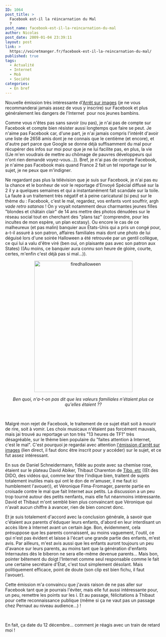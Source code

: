 ```yaml
---
ID: 1064
post_title: >
  Facebook est-il la réincarnation du Mal
  ?
post_name: facebook-est-il-la-reincarnation-du-mal
author: Nicolas
post_date: 2009-01-04 23:39:11
layout: post
link: >
  https://voiretmanger.fr/facebook-est-il-la-reincarnation-du-mal/
published: true
tags:
  - Actualité
  - Internet
  - Moâ
  - Société
categories:
  - En bref
---
```

<p>Nouvelle émission très intéressante d'<a href="http://www.arretsurimages.net/">Arrêt sur images</a> (je ne vous recommanderai jamais assez de vous y inscrire) sur Facebook et plus généralement les dangers de l'Internet  pour nos jeunes bambins. </p>
<p>Comme vous n'êtes pas sans savoir (ou pas), je n'ai pas de compte sur Facebook et compte bien résister aussi longtemps que faire se peut. Je n'aime pas Facebook car, d'une part, je n'ai jamais compris l'intérêt d'avoir une liste de 2658 amis dont je ne connais que le centième (et encore), et d'autre part parce que Google se donne déjà suffisamment du mal pour récupérer des infos sur moi pour que je ne lui facilite pas, en plus, la vie ((Je m'en voudrais de mettre au chômage de pauvres développeurs qui n'ont rien demandé voyez-vous...)). Bref, je n'ai pas de compte Facebook, je n'aime pas Facebook mais quand France 2 fait un tel reportage sur le sujet, je ne peux que m'indigner.</p>
<p>Ne regardant pas plus la télévision que je suis sur Facebook, je n'ai pas eu la chance et le bonheur de voir le reportage d'Envoyé Spécial diffusé sur la 2 il y a quelques semaines et qui a instantanément fait scandale sur la toile. La faute à un traitement très négatif et à peine caricatural (si peu) sur le thème du : Facebook, c'est le mal, regardez, vos enfants vont souffrir, argh <em>vade retro satanas</em> ! On y voyait notamment deux charmantes jeunes filles "blondes et châtain clair" de 14 ans mettre des photos dénudées sur le réseau social tout en cherchant des "plans taz" (comprendre, pour les incultes de mon espère, un plan ecstasy). Ou encore le cas de ce malheureux (et pas malin) banquier aux États-Unis qui a pris un congé pour, a-t-il assuré à son patron, affaires familiales mais dont une photo de lui déguisé lors d'une soirée Halloween a été retrouvée par un gentil collègue, ce qui lui a valu d'être viré (ben oui, on plaisante pas avec son patron aux States) ((Au moins, ce banquier aura connu son heure de gloire, courte, certes, m'enfin c'est déjà pas si mal...)). </p>
<p style="text-align: center; "><img class="alignnone size-full wp-image-1065" title="firedhalloween" src="https://voiretmanger.fr/wp-content/uploads/2009/01/firedhalloween.jpg" alt="firedhalloween" width="317" height="423" /></p>
<p style="text-align: center; "><em>Ben quoi, n'a-t-on pas dit que les valeurs familiales n'étaient plus ce qu'elles étaient ??</em></p>
<p> </p>
<p>Malgré mon rejet de Facebook, le traitement de ce sujet était soit à mourir de rire, soit à vomir. Les choix musicaux n'étaient pas forcément mauvais, mais jai trouvé au reportage un ton très "13 heures de TF1" très désagréable, sur le thème bien populaire du "faites attention à Internet, c'est le mal". C'est pourquoi je regardai avec attention <a href="http://www.arretsurimages.net/contenu.php?id=1478">l'émission d'arrêt sur images</a> (lien direct, il faut donc être inscrit pour y accéder) sur le sujet, et ce fut assez intéressant.</p>
<p>En sus de Daniel Schneidermann, fidèle au poste avec sa chemise rose, étaient sur le plateau David Abiker, Thibaut Charenton de <a href="http://www.thibaut-charron.com/blog/">Tibo, etc</a> ((Et des DIDO, des vidéos qui, comme leur titre l'indique bien, traitent de sujets totalement inutiles mais qui ont le don de m'amuser, il me faut ici humblement l'avouer)), et Véronique Fima-Fromager, parente partie en croisade contre le mal que fait Internet aux petits. La discussion a un peu trop tourné autour des petits nenfants, mais elle fut néanmoins intéressante. David et Thibaut m'ont semblé bien plus convaincant que Véronique qui n'avait aucun chiffre à avancer, rien de bien concret donc.</p>
<p>Et je suis totalement d'accord avec la conclusion générale, à savoir que c'étaient aux parents d'éduquer leurs enfants, d'abord en leur interdisant un accès libre à Internet avant un certain âge. Bon, évidemment, cela présuppose que les parents connaissent, au moins vaguement, l'outil, ce qui n'est pas évident et laisse à l'écart une grande partie des enfants, m'est avis. Par ailleurs, m'est avis aussi que les enfants auront toujours un peu d'avance sur leurs parents, au moins tant que la génération d'enfants Internautes dès le biberon ne sera elle-même devenue parents... Mais bon, pointer bêtement du doigt l'Internet comme seul responsable comme le fait une certaine secrétaire d'État, c'est tout simplement désolant. Mais politiquement efficace, point de doute (son clip est bien fichu, il faut l'avouer). </p>
<p>Cette émission m'a convaincu que j'avais raison de ne pas aller sur Facebook tant que je pourrais l'éviter, mais elle fut aussi intéressante pour, un peu, remettre les points sur les i. Et au passage, félicitations à Thibaut pour cette reconnaissance publique (même si ça ne vaut pas un passage chez Pernaut au niveau audience...) !</p>
<p> </p>
<p>En fait, ça date du 12 décembre... comment je réagis avec un train de retard moi !</p>